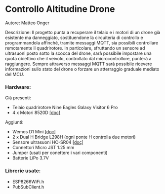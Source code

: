 # Controllo Altitudine Drone

Autore: Matteo Onger 

Descrizione: Il progetto punta a recuperare il telaio e i motori di un drone già esistente ma danneggiato, sostituendone la circuiteria di controllo e programmandola     affinché, tramite messaggi MQTT, sia possibili controllare remotamente il quadrirotore. In particolare, sfruttando un sensore ad ultrasuoni posto sotto la                scocca del drone, sarà possibile impostare una quota obiettivo che il veivolo, controllato dal microcontrollore, punterà a raggiungere. Sempre attraverso                messaggi MQTT sarà possibile ricevere informazioni sullo stato del drone o forzare un atterraggio graduale mediato del MCU.

### Hardware:
Già presenti:
* Telaio quadrirotore Nine Eagles Galaxy Visitor 6 Pro
* 4 x Motori 8520D [[doc]](https://www.ricmotor.com/details/8520-coreless-motor)

Aggiunti:
* Wemos D1 Mini [[doc]](https://www.wemos.cc/en/latest/d1/d1_mini.html)
* 2 x Dual H Bridge L298H (ogni ponte H controlla due motori)
* Sensore ultrasuoni HC-SR04 [[doc]](https://www.makerslab.it/sensore-di-distanza-ad-ultrasuoni-hc-sr04-con-arduino/)
* Connettori Micro JST 1.25 mm
* Jumper (usati per conettere i vari componenti)
* Batterie LiPo 3.7V

### Librerie usate:
* ESP8266WiFi.h
* PubSubClient.h
